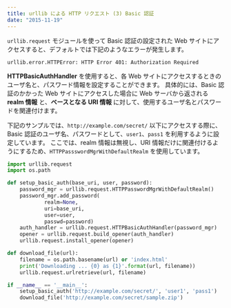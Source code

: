 ```yaml
---
title: urllib による HTTP リクエスト (3) Basic 認証
date: "2015-11-19"
---
```


`urllib.request` モジュールを使って Basic 認証の設定された Web サイトにアクセスすると、デフォルトでは下記のようなエラーが発生します。

```
urllib.error.HTTPError: HTTP Error 401: Authorization Required
```

**HTTPBasicAuthHandler** を使用すると、各 Web サイトにアクセスするときのユーザ名と、パスワード情報を設定することができます。
具体的には、Basic 認証のかかった Web サイトにアクセスした場合に Web サーバから返される **realm 情報** と、**ベースとなる URI 情報** に対して、使用するユーザ名とパスワードを関連付けます。

下記のサンプルでは、`http://example.com/secret/` 以下にアクセスする際に、Basic 認証のユーザ名、パスワードとして、`user1`、`pass1` を利用するように設定しています。
ここでは、realm 情報は無視し、URI 情報だけに関連付けるようにするため、`HTTPPassswordMgrWithDefaultRealm` を使用しています。


```python
import urllib.request
import os.path

def setup_basic_auth(base_uri, user, password):
    password_mgr = urllib.request.HTTPPasswordMgrWithDefaultRealm()
    password_mgr.add_password(
            realm=None,
            uri=base_uri,
            user=user,
            passwd=password)
    auth_handler = urllib.request.HTTPBasicAuthHandler(password_mgr)
    opener = urllib.request.build_opener(auth_handler)
    urllib.request.install_opener(opener)

def download_file(url):
    filename = os.path.basename(url) or 'index.html'
    print('Downloading ... {0} as {1}'.format(url, filename))
    urllib.request.urlretrieve(url, filename)

if __name__ == '__main__':
    setup_basic_auth('http://example.com/secret/', 'user1', 'pass1')
    download_file('http://example.com/secret/sample.zip')
```

